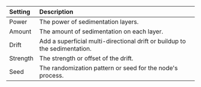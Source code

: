 | Setting      | Description                                                                |
| :----------- | :------------------------------------------------------------------------- |
| Power    | The power of sedimentation layers.                                         |
| Amount   | The amount of sedimentation on each layer.                                 |
| Drift    | Add a superficial multi-directional drift or buildup to the sedimentation. |
| Strength | The strength or offset of the drift.                                       |
| Seed     | The randomization pattern or seed for the node's process.                  |